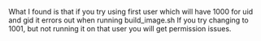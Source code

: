 What I found is that if you try using first user which will have 1000 for uid and gid it errors out when running build_image.sh
If you try changing to 1001, but not running it on that user you will get permission issues.
